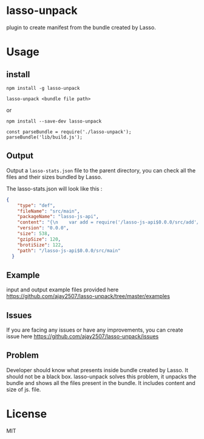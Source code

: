 # lasso-unpack
plugin to create manifest from the bundle created by Lasso.

Usage
========

## install

```
npm install -g lasso-unpack

lasso-unpack <bundle file path>
````
or

```
npm install --save-dev lasso-unpack

const parseBundle = require('./lasso-unpack');
parseBundle('lib/build.js');

```

## Output

Output a `lasso-stats.json` file to the parent directory, you can check all the files and their sizes bundled by Lasso.


The lasso-stats.json will look like this : 

```json
{
    "type": "def",
    "fileName": "src/main",
    "packageName": "lasso-js-api",
    "content": "{\n    var add = require('/lasso-js-api$0.0.0/src/add'/*'./add'*/);\n    var jquery = require('/jquery$2.2.4/dist/jquery'/*'jquery'*/);\n    var Greeter = require('/lasso-js-api$0.0.0/src/Greeter.ts'/*'./Greeter.ts'*/);\n\n    jquery(function () {\n        $(document.body).append('2+2=' + add(2, 2));\n        //console.log(greeter);\n        var greeter = new Greeter(\"Ajaykumar\");\n        $(document.body).append(greeter.greet());\n    });\n\n}",
    "version": "0.0.0",
    "size": 538,
    "gzipSize": 120,
    "brotiSize": 122,
    "path": "/lasso-js-api$0.0.0/src/main"
  }
```
## Example
input and output example files provided here
https://github.com/ajay2507/lasso-unpack/tree/master/examples

## Issues
If you are facing any issues or have any improvements, you can create issue here
https://github.com/ajay2507/lasso-unpack/issues

## Problem

Developer should know what presents inside bundle created by Lasso. It should not be a black box. lasso-unpack solves this problem, it unpacks the bundle and shows all the files present in the bundle. It includes content and size of js. file.

License
========

MIT
